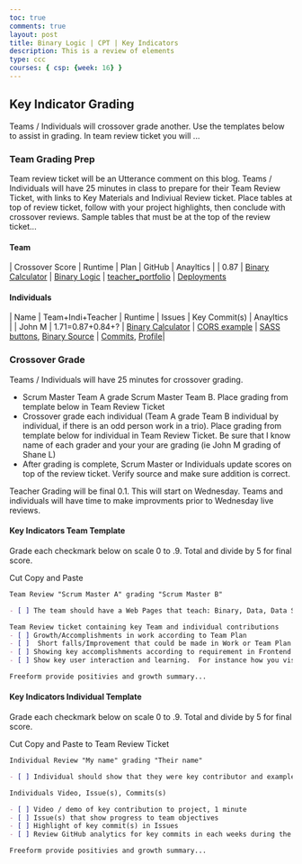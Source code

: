 ```yaml
---
toc: true
comments: true
layout: post
title: Binary Logic | CPT | Key Indicators
description: This is a review of elements 
type: ccc
courses: { csp: {week: 16} }
---
```


## Key Indicator Grading
Teams / Individuals will crossover grade another.  Use the templates below to assist in grading.  In team review ticket you will ... 


### Team Grading Prep
Team review ticket will be an Utterance comment on this blog.  Teams / Individuals will have 25 minutes in class to prepare for their Team Review Ticket, with links to Key Materials and Indiviual Review ticket.  Place tables at top of review ticket, follow with your project highlights, then conclude with crossover reviews.  Sample tables that must be at the top of the review ticket...


#### Team

| Crossover Score | Runtime | Plan | GitHub | Anayltics |
| 0.87 | [Binary Calculator](https://nighthawkcoders.github.io/teacher_portfolio//c4.4/2023/09/14/javascript-binary-U2-1.html) | [Binary Logic](https://nighthawkcoders.github.io/teacher_portfolio//1.d/2.b/3.c/c4.4/2023/11/14/CSP-binary_logic.html) | [teacher_portfolio](https://github.com/nighthawkcoders/teacher_portfolio) | [Deployments](https://github.com/nighthawkcoders/teacher_portfolio/deployments)

#### Individuals 

| Name | Team+Indi+Teacher | Runtime | Issues | Key Commit(s) | Anayltics |
| John M | 1.71=0.87+0.84+? | [Binary Calculator](https://nighthawkcoders.github.io/teacher_portfolio//c4.4/2023/09/14/javascript-binary-U2-1.html) | [CORS example](https://github.com/nighthawkcoders/flask_portfolio/issues/42#issuecomment-1847595229) | [SASS buttons](https://github.com/nighthawkcoders/teacher_portfolio/commit/f43211b97d4d50e79cf15d6ae470c0fef241dfc5), [Binary Source](https://raw.githubusercontent.com/nighthawkcoders/teacher_portfolio/bf145ebe8113f0e009494ed736324aa276b8913b/_posts/2023-09-14-javascript-binary-U2-1.md) | [Commits](https://github.com/nighthawkcoders/teacher_portfolio/commits?author=jm1021), [Profile](https://github.com/jm1021)|


### Crossover Grade

Teams / Individuals will have 25 minutes for crossover grading.
  - Scrum Master Team A grade Scrum Master Team B.  Place grading from template below in Team Review Ticket
  - Crossover grade each individual (Team A grade Team B individual by individual, if there is an odd person work in a trio).  Place grading from template below for individual in Team Review Ticket.  Be sure that I know name of each grader and your your are grading (ie John M grading of Shane L)
  - After grading is complete, Scrum Master or Individuals update scores on top of the review ticket.  Verify source and make sure addition is correct.


Teacher Grading will be final 0.1.  This will start on Wednesday.  Teams and individuals will have time to make improvments prior to Wednesday live reviews.


#### Key Indicators Team Template 
Grade each checkmark below on scale 0 to .9.   Total and divide by 5 for final score.

Cut Copy and Paste

```markdown
Team Review "Scrum Master A" grading "Scrum Master B"

- [ ] The team should have a Web Pages that teach: Binary, Data, Data Structures, Data Abstraction.   

Team Review ticket containing key Team and individual contributions
- [ ] Growth/Accomplishments in work according to Team Plan
- [ ]  Short falls/Improvement that could be made in Work or Team Plan
- [ ] Showing key accomplishments according to requirement in Frontend such as Binary Math, ASCII, Unicode, Color Codes, Logic Gates, etc.
- [ ] Show key user interaction and learning.  For instance how you visualized  Algorithms, Data, Data Structures.  Or, how you provided response and Feedback to user on their success in learning.

Freeform provide positivies and growth summary...
```

#### Key Indicators Individual Template
Grade each checkmark below on scale 0 to .9.   Total and divide by 5 for final score.

Cut Copy and Paste to Team Review Ticket

```markdown
Individual Review "My name" grading "Their name"

- [ ] Individual should show that they were key contributor and example to team.  This includes their participation in ideas, plans, creating individual issues, providing code commits to project, crossover grading participation, being on task and positive example in the classroom.

Individuals Video, Issue(s), Commits(s)

- [ ] Video / demo of key contribution to project, 1 minute
- [ ] Issue(s) that show progress to team objectives
- [ ] Highlight of key commit(s) in Issues
- [ ] Review GitHub analytics for key commits in each weeks during the project

Freeform provide positivies and growth summary...
```
